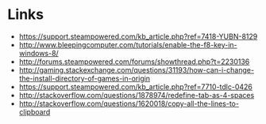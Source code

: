 Links
=====

- https://support.steampowered.com/kb_article.php?ref=7418-YUBN-8129
- http://www.bleepingcomputer.com/tutorials/enable-the-f8-key-in-windows-8/
- http://forums.steampowered.com/forums/showthread.php?t=2230136
- http://gaming.stackexchange.com/questions/31193/how-can-i-change-the-install-directory-of-games-in-origin
- https://support.steampowered.com/kb_article.php?ref=7710-tdlc-0426
- http://stackoverflow.com/questions/1878974/redefine-tab-as-4-spaces
- http://stackoverflow.com/questions/1620018/copy-all-the-lines-to-clipboard
